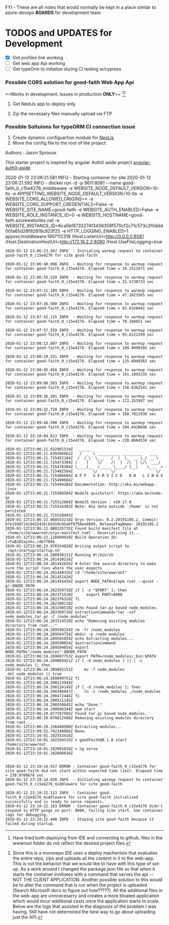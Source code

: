 FYI - These are all notes that would normally be kept in a place similar to azure-devops **BOARDS** for development team

# TODOS and UPDATES for Development

- [x] Get profiles link working
- [ ] Get web app Api working
- [ ] Get typeOrm to initialize during CI testing w/cypress

### Possible CORS solution for good-faith Web App Api
==Works in development. Issues in production __ONLY__== [^1][^2]
1) Get NestJs app to deploy only

2) Zip the necessary files manually upload via FTP

### Possible Soltuions for typeORM CI connection issue
1) Create dynamic configuartion module for [NestJs](https://docs.nestjs.com/techniques/configuration) 
2) Move the config file to the root of the project.



Authors
:  Jason Sprouse

This starter project is inspired by angular Auth0 aside project [angular-auth0-aside](https://github.com/auth0-blog/angular-auth0-aside)

[^1]:Have tried both deploying from IDE and connecting to github, files in the wwwroot folder do not reflect the desired project files.   
[^2]:Since this is a monorepo IDE uses a deploy machenism that evaluates the entire repo, zips and uploads all the content in it to the web-app. This is not the behavior that we would like to have with this type of set-up. As a work around I changed the package.json file so that when it starts the container innitiates with a command that serves the api -- NOT THE CLIENT APPLICATION. Another possible solution to this would be to alter the command that is run when the project is uploaded.(Search Microsoft docs to figure out how?????). All the additional files in the web-app are unncecesarry and creates a more bloated applicaiton which would incur additional costs once the application starts to scale. Below are the logs that assisted in the diagnosis of the problem I was having. Still have not determined the best way to go about uploading just the API.

2020-01-12 23:06:21.581 INFO  - Starting container for site
2020-01-12 23:06:21.592 INFO  - docker run -d -p 9611:8081 --name good-faith_0_c15e4276_middleware -e WEBSITE_NODE_DEFAULT_VERSION=10-lts -e APPSETTING_WEBSITE_NODE_DEFAULT_VERSION=10-lts -e WEBSITE_CORS_ALLOWED_ORIGINS=* -e WEBSITE_CORS_SUPPORT_CREDENTIALS=False -e WEBSITE_SITE_NAME=good-faith -e WEBSITE_AUTH_ENABLED=False -e WEBSITE_ROLE_INSTANCE_ID=0 -e WEBSITE_HOSTNAME=good-faith.azurewebsites.net -e WEBSITE_INSTANCE_ID=6ca5bf8733274f3438359f570cf2c71c573c2f0ddd00fa65d28f92818c823f25 -e HTTP_LOGGING_ENABLED=1 appsvc/middleware:1907112318 /Host.ListenUrl=http://0.0.0.0:8081 /Host.DestinationHostUrl=http://172.16.2.2:8080 /Host.UseFileLogging=true 

```
2020-01-12 23:06:23.947 INFO  - Initiating warmup request to container good-faith_0_c15e4276 for site good-faith

2020-01-12 23:06:40.098 INFO  - Waiting for response to warmup request for container good-faith_0_c15e4276. Elapsed time = 16.1512471 sec

2020-01-12 23:06:55.520 INFO  - Waiting for response to warmup request for container good-faith_0_c15e4276. Elapsed time = 31.5730733 sec

2020-01-12 23:07:11.109 INFO  - Waiting for response to warmup request for container good-faith_0_c15e4276. Elapsed time = 47.1623565 sec

2020-01-12 23:07:26.580 INFO  - Waiting for response to warmup request for container good-faith_0_c15e4276. Elapsed time = 62.6328442 sec

2020-01-12 23:07:42.115 INFO  - Waiting for response to warmup request for container good-faith_0_c15e4276. Elapsed time = 78.168651 sec

2020-01-12 23:07:57.559 INFO  - Waiting for response to warmup request for container good-faith_0_c15e4276. Elapsed time = 93.6122299 sec

2020-01-12 23:08:13.897 INFO  - Waiting for response to warmup request for container good-faith_0_c15e4276. Elapsed time = 109.9499392 sec

2020-01-12 23:08:29.551 INFO  - Waiting for response to warmup request for container good-faith_0_c15e4276. Elapsed time = 125.6040363 sec

2020-01-12 23:08:45.056 INFO  - Waiting for response to warmup request for container good-faith_0_c15e4276. Elapsed time = 141.1093335 sec

2020-01-12 23:09:00.583 INFO  - Waiting for response to warmup request for container good-faith_0_c15e4276. Elapsed time = 156.6362541 sec

2020-01-12 23:09:16.201 INFO  - Waiting for response to warmup request for container good-faith_0_c15e4276. Elapsed time = 172.253987 sec

2020-01-12 23:09:32.728 INFO  - Waiting for response to warmup request for container good-faith_0_c15e4276. Elapsed time = 188.7812938 sec

2020-01-12 23:09:48.590 INFO  - Waiting for response to warmup request for container good-faith_0_c15e4276. Elapsed time = 204.6428646 sec

2020-01-12 23:10:04.813 INFO  - Waiting for response to warmup request for container good-faith_0_c15e4276. Elapsed time = 220.8664534 sec

2020-01-12T23:06:21.632901319Z   _____                               
2020-01-12T23:06:21.639386862Z   /  _  \ __________ _________   ____  
2020-01-12T23:06:21.715452184Z  /  /_\  \___   /  |  \_  __ \_/ __ \ 
2020-01-12T23:06:21.715473384Z /    |    \/    /|  |  /|  | \/\  ___/ 
2020-01-12T23:06:21.715478384Z \____|__  /_____ \____/ |__|    \___  >
2020-01-12T23:06:21.715482584Z         \/      \/                  \/ 
2020-01-12T23:06:21.715486684Z A P P   S E R V I C E   O N   L I N U X
2020-01-12T23:06:21.715490684Z 
2020-01-12T23:06:21.715494284Z Documentation: http://aka.ms/webapp-linux
2020-01-12T23:06:21.715508584Z NodeJS quickstart: https://aka.ms/node-qs
2020-01-12T23:06:21.715512684Z NodeJS Version : v10.17.0
2020-01-12T23:06:21.715516483Z Note: Any data outside '/home' is not persisted
2020-01-12T23:06:21.715520483Z 
2020-01-12T23:06:22.060553210Z Oryx Version: 0.2.20191105.2, Commit: 67e159d71419415435cb5d10c05a0f0758ee8809, ReleaseTagName: 20191105.2
2020-01-12T23:06:22.080135735Z Found build manifest file at '/home/site/wwwroot/oryx-manifest.toml'. Deserializing it...
2020-01-12T23:06:22.116689910Z Build Operation ID: |rFaBiDZxpzk=.cdbff04e_
2020-01-12T23:06:23.978154028Z Writing output script to '/opt/startup/startup.sh'
2020-01-12T23:06:24.280938131Z Running #!/bin/sh
2020-01-12T23:06:24.281430226Z 
2020-01-12T23:06:24.281442826Z # Enter the source directory to make sure the script runs where the user expects
2020-01-12T23:06:24.281448326Z cd "/home/site/wwwroot"
2020-01-12T23:06:24.281452426Z 
2020-01-12T23:06:24.281456426Z export NODE_PATH=$(npm root --quiet -g):$NODE_PATH
2020-01-12T23:06:24.282359718Z if [ -z "$PORT" ]; then
2020-01-12T23:06:24.282371518Z 		export PORT=8080
2020-01-12T23:06:24.282376318Z fi
2020-01-12T23:06:24.282380118Z 
2020-01-12T23:06:24.283298510Z echo Found tar.gz based node_modules.
2020-01-12T23:06:24.283309710Z extractionCommand="tar -xzf node_modules.tar.gz -C /node_modules"
2020-01-12T23:06:24.283314510Z echo "Removing existing modules directory from root..."
2020-01-12T23:06:24.289550254Z rm -fr /node_modules
2020-01-12T23:06:24.289564754Z mkdir -p /node_modules
2020-01-12T23:06:24.289585854Z echo Extracting modules...
2020-01-12T23:06:24.289590054Z $extractionCommand
2020-01-12T23:06:24.289594054Z export NODE_PATH="/node_modules":$NODE_PATH
2020-01-12T23:06:24.289607753Z export PATH=/node_modules/.bin:$PATH
2020-01-12T23:06:24.289884451Z if [ -d node_modules ] || [ -L node_modules ]; then
2020-01-12T23:06:24.289895151Z     mv -f node_modules _del_node_modules || true
2020-01-12T23:06:24.289899751Z fi
2020-01-12T23:06:24.290123949Z 
2020-01-12T23:06:24.290134149Z if [ -d /node_modules ]; then
2020-01-12T23:06:24.290346047Z     ln -s /node_modules ./node_modules 
2020-01-12T23:06:24.290472446Z fi
2020-01-12T23:06:24.290521145Z 
2020-01-12T23:06:24.290550645Z echo "Done."
2020-01-12T23:06:24.290696344Z npm start
2020-01-12T23:06:29.077297505Z Found tar.gz based node_modules.
2020-01-12T23:06:29.078012498Z Removing existing modules directory from root...
2020-01-12T23:06:29.156449500Z Extracting modules...
2020-01-12T23:09:52.742340086Z Done.
2020-01-12T23:10:01.102553416Z 
2020-01-12T23:10:01.102594516Z > goodfaith@0.1.0 start /home/site/wwwroot
2020-01-12T23:10:01.102601816Z > ng serve
2020-01-12T23:10:01.102606616Z 


2020-01-12 23:10:14.917 ERROR - Container good-faith_0_c15e4276 for site good-faith did not start within expected time limit. Elapsed time = 230.9706678 sec
2020-01-12 23:10:14.930 INFO  - Initiating warmup request to container good-faith_0_c15e4276_middleware for site good-faith

2020-01-12 23:10:22.113 INFO  - Container good-faith_0_c15e4276_middleware for site good-faith initialized successfully and is ready to serve requests.
2020-01-12 23:10:22.163 ERROR - Container good-faith_0_c15e4276 didn't respond to HTTP pings on port: 8080, failing site start. See container logs for debugging.
2020-01-12 23:10:22.448 INFO  - Stoping site good-faith because it failed during startup.
```